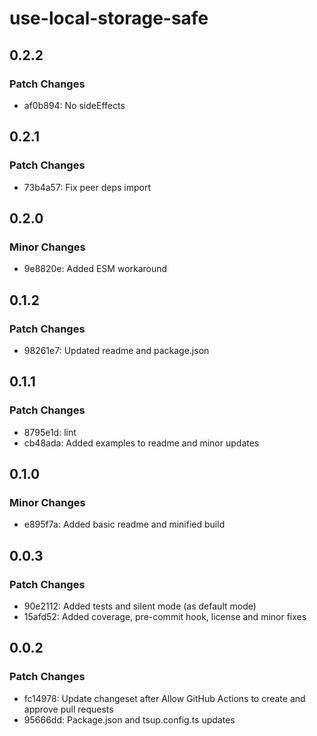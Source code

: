 # use-local-storage-safe

## 0.2.2

### Patch Changes

- af0b894: No sideEffects

## 0.2.1

### Patch Changes

- 73b4a57: Fix peer deps import

## 0.2.0

### Minor Changes

- 9e8820e: Added ESM workaround

## 0.1.2

### Patch Changes

- 98261e7: Updated readme and package.json

## 0.1.1

### Patch Changes

- 8795e1d: lint
- cb48ada: Added examples to readme and minor updates

## 0.1.0

### Minor Changes

- e895f7a: Added basic readme and minified build

## 0.0.3

### Patch Changes

- 90e2112: Added tests and silent mode (as default mode)
- 15afd52: Added coverage, pre-commit hook, license and minor fixes

## 0.0.2

### Patch Changes

- fc14978: Update changeset after Allow GitHub Actions to create and approve pull requests
- 95666dd: Package.json and tsup.config.ts updates
